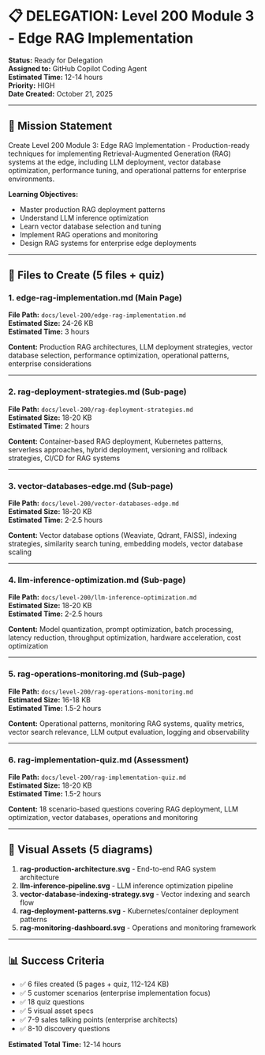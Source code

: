 # 📋 DELEGATION: Level 200 Module 3 - Edge RAG Implementation

**Status:** Ready for Delegation  
**Assigned to:** GitHub Copilot Coding Agent  
**Estimated Time:** 12-14 hours  
**Priority:** HIGH  
**Date Created:** October 21, 2025

---

## 🎯 Mission Statement

Create Level 200 Module 3: Edge RAG Implementation - Production-ready techniques for implementing Retrieval-Augmented Generation (RAG) systems at the edge, including LLM deployment, vector database optimization, performance tuning, and operational patterns for enterprise environments.

**Learning Objectives:**
- Master production RAG deployment patterns
- Understand LLM inference optimization
- Learn vector database selection and tuning
- Implement RAG operations and monitoring
- Design RAG systems for enterprise edge deployments

---

## 📁 Files to Create (5 files + quiz)

### 1. **edge-rag-implementation.md** (Main Page)
**File Path:** `docs/level-200/edge-rag-implementation.md`  
**Estimated Size:** 24-26 KB  
**Estimated Time:** 3 hours

**Content:** Production RAG architectures, LLM deployment strategies, vector database selection, performance optimization, operational patterns, enterprise considerations

---

### 2. **rag-deployment-strategies.md** (Sub-page)
**File Path:** `docs/level-200/rag-deployment-strategies.md`  
**Estimated Size:** 18-20 KB  
**Estimated Time:** 2 hours

**Content:** Container-based RAG deployment, Kubernetes patterns, serverless approaches, hybrid deployment, versioning and rollback strategies, CI/CD for RAG systems

---

### 3. **vector-databases-edge.md** (Sub-page)
**File Path:** `docs/level-200/vector-databases-edge.md`  
**Estimated Size:** 18-20 KB  
**Estimated Time:** 2-2.5 hours

**Content:** Vector database options (Weaviate, Qdrant, FAISS), indexing strategies, similarity search tuning, embedding models, vector database scaling

---

### 4. **llm-inference-optimization.md** (Sub-page)
**File Path:** `docs/level-200/llm-inference-optimization.md`  
**Estimated Size:** 18-20 KB  
**Estimated Time:** 2-2.5 hours

**Content:** Model quantization, prompt optimization, batch processing, latency reduction, throughput optimization, hardware acceleration, cost optimization

---

### 5. **rag-operations-monitoring.md** (Sub-page)
**File Path:** `docs/level-200/rag-operations-monitoring.md`  
**Estimated Size:** 16-18 KB  
**Estimated Time:** 1.5-2 hours

**Content:** Operational patterns, monitoring RAG systems, quality metrics, vector search relevance, LLM output evaluation, logging and observability

---

### 6. **rag-implementation-quiz.md** (Assessment)
**File Path:** `docs/level-200/rag-implementation-quiz.md`  
**Estimated Size:** 18-20 KB  
**Estimated Time:** 1.5-2 hours

**Content:** 18 scenario-based questions covering RAG deployment, LLM optimization, vector databases, operations and monitoring

---

## 🎨 Visual Assets (5 diagrams)

1. **rag-production-architecture.svg** - End-to-end RAG system architecture
2. **llm-inference-pipeline.svg** - LLM inference optimization pipeline
3. **vector-database-indexing-strategy.svg** - Vector indexing and search flow
4. **rag-deployment-patterns.svg** - Kubernetes/container deployment patterns
5. **rag-monitoring-dashboard.svg** - Operations and monitoring framework

---

## 📊 Success Criteria

- ✅ 6 files created (5 pages + quiz, 112-124 KB)
- ✅ 5 customer scenarios (enterprise implementation focus)
- ✅ 18 quiz questions
- ✅ 5 visual asset specs
- ✅ 7-9 sales talking points (enterprise architects)
- ✅ 8-10 discovery questions

**Estimated Total Time:** 12-14 hours

